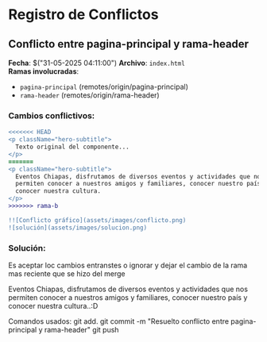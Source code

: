 # Registro de Conflictos

## Conflicto entre pagina-principal y rama-header
**Fecha**: $("31-05-2025  04:11:00")
**Archivo**: `index.html`  
**Ramas involucradas**:
- `pagina-principal` (remotes/origin/pagina-principal)
- `rama-header` (remotes/origin/rama-header)



### Cambios conflictivos:
```diff
<<<<<<< HEAD
<p className="hero-subtitle">
  Texto original del componente...
</p>
=======
<p className="hero-subtitle">
  Eventos Chiapas, disfrutamos de diversos eventos y actividades que nos
  permiten conocer a nuestros amigos y familiares, conocer nuestro país y
  conocer nuestra cultura.
</p>
>>>>>>> rama-b

!![Conflicto gráfico](assets/images/conflicto.png)
![solución](assets/images/solucion.png)
```

### Solución:
Es aceptar loc cambios entranstes o ignorar y dejar el cambio de la rama mas reciente 
que se hizo del merge
<p className="hero-subtitle">
  Eventos Chiapas, disfrutamos de diversos eventos y actividades que nos
  permiten conocer a nuestros amigos y familiares, conocer nuestro país y
  conocer nuestra cultura..:D
</p>

Comandos usados:
git add.
git commit -m "Resuelto conflicto entre pagina-principal y rama-header"
git push 
